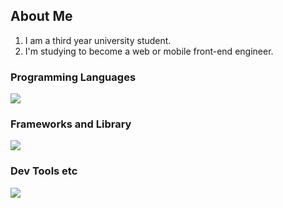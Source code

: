 ## About Me
1. I am a third year university student.
2. I'm studying to become a web or mobile front-end engineer.

### Programming Languages 
![](https://skillicons.dev/icons?i=html,css,javascript,typescript,c,java,python,swift)

### Frameworks and Library
![](https://skillicons.dev/icons?i=flutter,react) 

### Dev Tools etc 
![](https://skillicons.dev/icons?i=github,figma,notion) 
